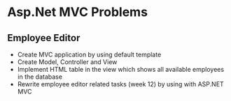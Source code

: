 # Asp.Net MVC Problems

## Employee Editor
* Create MVC application by using default template
* Create Model, Controller and View
* Implement HTML table in the view which shows all available employees in the database
* Rewrite employee editor related tasks (week 12) by using with ASP.NET MVC
